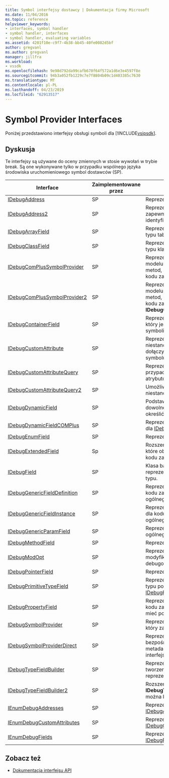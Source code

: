 ```yaml
---
title: Symbol interfejsy dostawcy | Dokumentacja firmy Microsoft
ms.date: 11/04/2016
ms.topic: reference
helpviewer_keywords:
- interfaces, symbol handler
- symbol handler, interfaces
- symbol handler, evaluating variables
ms.assetid: 4201f10e-c9f7-4b38-bb45-40fe0082d5bf
author: gregvanl
ms.author: gregvanl
manager: jillfra
ms.workload:
- vssdk
ms.openlocfilehash: 9e98d792da99cafb670f64f572a1d6e3e4597f8e
ms.sourcegitcommit: 94b3a052fb1229c7e7f8804b09c1d403385c7630
ms.translationtype: MT
ms.contentlocale: pl-PL
ms.lasthandoff: 04/23/2019
ms.locfileid: "62913517"
---
```

# <a name="symbol-provider-interfaces"></a>Symbol Provider Interfaces
Poniżej przedstawiono interfejsy obsługi symboli dla [!INCLUDE[vsipsdk](../../../extensibility/includes/vsipsdk_md.md)].

## <a name="discussion"></a>Dyskusja
 Te interfejsy są używane do oceny zmiennych w stosie wywołań w trybie break. Są one wykonywane tylko w przypadku wspólnego języka środowiska uruchomieniowego symbol dostawców (SP).

|Interface|Zaimplementowane przez|Opis|
|---------------|--------------------|-----------------|
|[IDebugAddress](../../../extensibility/debugger/reference/idebugaddress.md)|SP|Reprezentuje adres elementu.|
|[IDebugAddress2](../../../extensibility/debugger/reference/idebugaddress2.md)|SP|Reprezentuje adres elementu, zapewniając dostęp do identyfikatora procesu.|
|[IDebugArrayField](../../../extensibility/debugger/reference/idebugarrayfield.md)|SP|Reprezentuje symbol tablicy lub typu tablicowego.|
|[IDebugClassField](../../../extensibility/debugger/reference/idebugclassfield.md)|SP|Reprezentuje symbol klasy lub typu klasy.|
|[IDebugComPlusSymbolProvider](../../../extensibility/debugger/reference/idebugcomplussymbolprovider.md)|SP|Reprezentuje dostawcę symbol modelu COM +, za pomocą metod, które są specyficzne dla kodu zarządzanego.|
|[IDebugComPlusSymbolProvider2](../../../extensibility/debugger/reference/idebugcomplussymbolprovider2.md)|SP|Reprezentuje dostawcę symbol modelu COM +, za pomocą metod, które są specyficzne dla kodu zarządzanego i rozszerza **IDebugComPlusSymbolProvider**.|
|[IDebugContainerField](../../../extensibility/debugger/reference/idebugcontainerfield.md)|SP|Reprezentuje symbol lub typ, który jest kontenerem dla innych symboli lub typów.|
|[IDebugCustomAttribute](../../../extensibility/debugger/reference/idebugcustomattribute.md)|SP|Reprezentuje atrybut niestandardowy, który można dołączyć do określonego symbolu.|
|[IDebugCustomAttributeQuery](../../../extensibility/debugger/reference/idebugcustomattributequery.md)|SP|Reprezentuje zapytanie, w przypadku niestandardowych atrybutów na metody lub typu.|
|[IDebugCustomAttributeQuery2](../../../extensibility/debugger/reference/idebugcustomattributequery2.md)|SP|Umożliwia dostęp do atrybutów niestandardowych, które symbol.|
|[IDebugDynamicField](../../../extensibility/debugger/reference/idebugdynamicfield.md)|SP|Podstawowy interfejs dla dowolnego typu, który można określić w czasie wykonywania.|
|[IDebugDynamicFieldCOMPlus](../../../extensibility/debugger/reference/idebugdynamicfieldcomplus.md)|SP|Reprezentuje dynamiczne pole dla [IDebugBinder](../../../extensibility/debugger/reference/idebugbinder.md) obiektu.|
|[IDebugEnumField](../../../extensibility/debugger/reference/idebugenumfield.md)|SP|Reprezentuje typ wyliczenia.|
|[IDebugExtendedField](../../../extensibility/debugger/reference/idebugextendedfield.md)|Sp|Rozszerza typy dostępnych pól, które obsługują elementy ogólne kodu zarządzanego.|
|[IDebugField](../../../extensibility/debugger/reference/idebugfield.md)|SP|Klasa bazowa dla wszystkich pól; reprezentuje opis symbolu lub typu.|
|[IDebugGenericFieldDefinition](../../../extensibility/debugger/reference/idebuggenericfielddefinition.md)|SP|Reprezentuje definicję pola dla kodu zarządzanego typu ogólnego.|
|[IDebugGenericFieldInstance](../../../extensibility/debugger/reference/idebuggenericfieldinstance.md)|SP|Reprezentuje wystąpienie pola dla kodu zarządzanego typu ogólnego.|
|[IDebugGenericParamField](../../../extensibility/debugger/reference/idebuggenericparamfield.md)|SP|Reprezentuje parametr typu ogólnego kodu zarządzanego.|
|[IDebugMethodField](../../../extensibility/debugger/reference/idebugmethodfield.md)|SP|Reprezentuje metodę.|
|[IDebugModOpt](../../../extensibility/debugger/reference/idebugmodopt.md)|SP|Reprezentuje opcjonalny modyfikator właściwy debugowania.|
|[IDebugPointerField](../../../extensibility/debugger/reference/idebugpointerfield.md)|SP|Reprezentuje wskaźnik.|
|[IDebugPrimitiveTypeField](../../../extensibility/debugger/reference/idebugprimitivetypefield.md)|SP|Reprezentuje wartość wyliczenia typu podstawowego z [IDebugField](../../../extensibility/debugger/reference/idebugfield.md) interfejsu.|
|[IDebugPropertyField](../../../extensibility/debugger/reference/idebugpropertyfield.md)|SP|Reprezentuje właściwość klasy kodu zarządzanego, który może mieć postać get lub ustawić.|
|[IDebugSymbolProvider](../../../extensibility/debugger/reference/idebugsymbolprovider.md)|SP|Reprezentuje dostawcę symbol, który zawiera symbole i typy.|
|[IDebugSymbolProviderDirect](../../../extensibility/debugger/reference/idebugsymbolproviderdirect.md)|SP|Reprezentuje dostawcę symbol bezpośredni dostęp do metadanych i podstawowych interfejsów symboli.|
|[IDebugTypeFieldBuilder](../../../extensibility/debugger/reference/idebugtypefieldbuilder.md)|SP|Reprezentuje zdolność do tworzenia pola, które reprezentuje typ.|
|[IDebugTypeFieldBuilder2](../../../extensibility/debugger/reference/idebugtypefieldbuilder2.md)|SP|Rozszerza **IDebugTypeFieldBuilder** aby można było utworzyć typy tablic.|
|[IEnumDebugAddresses](../../../extensibility/debugger/reference/ienumdebugaddresses.md)|SP|Reprezentuje kolekcję [IDebugAddress](../../../extensibility/debugger/reference/idebugaddress.md) obiektów.|
|[IEnumDebugCustomAttributes](../../../extensibility/debugger/reference/ienumdebugcustomattributes.md)|SP|Reprezentuje kolekcję [IDebugCustomAttribute](../../../extensibility/debugger/reference/idebugcustomattribute.md) obiektów.|
|[IEnumDebugFields](../../../extensibility/debugger/reference/ienumdebugfields.md)|SP|Reprezentuje kolekcję [IDebugField](../../../extensibility/debugger/reference/idebugfield.md) obiektów.|

## <a name="see-also"></a>Zobacz też
- [Dokumentacja interfejsu API](../../../extensibility/debugger/reference/api-reference-visual-studio-debugging.md)